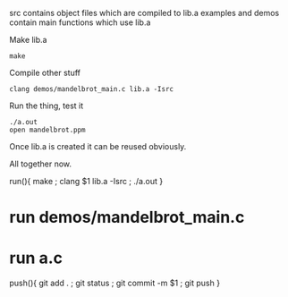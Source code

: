 src contains object files which are compiled to lib.a
examples and demos contain main functions which use lib.a

Make lib.a

	make

Compile other stuff

	clang demos/mandelbrot_main.c lib.a -Isrc

Run the thing, test it

	./a.out
	open mandelbrot.ppm


Once lib.a is created it can be reused obviously.

All together now.

run(){
        make ; clang $1 lib.a -Isrc ; ./a.out
}

# run demos/mandelbrot_main.c
# run a.c

push(){
	git add . ; git status ; git commit -m $1 ; git push
}
